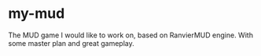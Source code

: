 # my-mud

The MUD game I would like to work on, based on RanvierMUD engine.
With some master plan and great gameplay.
